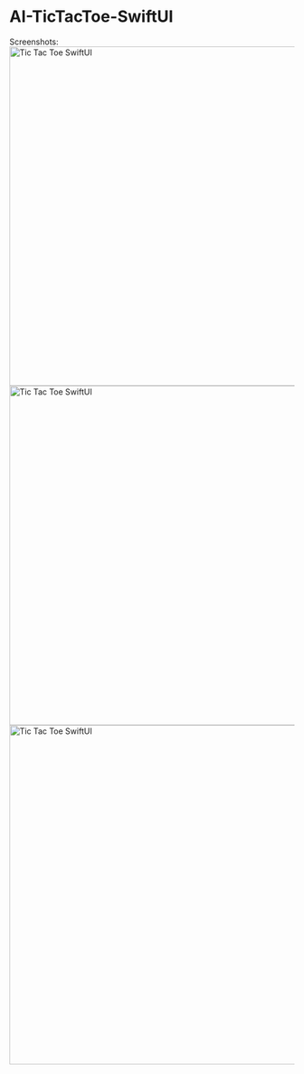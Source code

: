 # AI-TicTacToe-SwiftUI

Screenshots:
<img src="https://github.com/rohid-hub/AI-TicTacToe-SwiftUI/blob/main/Screenshots/Screenshot%202021-05-31%20at%2010.52.45%20PM.png" alt="Tic Tac Toe SwiftUI" height="600px"/>
<img src="https://github.com/rohid-hub/AI-TicTacToe-SwiftUI/blob/main/Screenshots/Screenshot%202021-05-31%20at%2010.53.23%20PM.png" alt="Tic Tac Toe SwiftUI" height="600px"/>
<img src="https://github.com/rohid-hub/AI-TicTacToe-SwiftUI/blob/main/Screenshots/Screenshot%202021-05-31%20at%2010.55.15%20PM.png" alt="Tic Tac Toe SwiftUI" height="600px"/>

